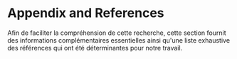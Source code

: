 # Appendix and References
Afin de faciliter la compréhension de cette recherche, cette section fournit des informations complémentaires essentielles ainsi qu'une liste exhaustive des références qui ont été déterminantes pour notre travail.